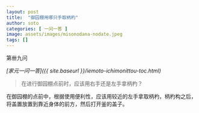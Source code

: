 ```yaml
---
layout: post
title:  "御园棚用哪只手取柄杓"
author: soto
categories: [ 一问一答 ]
image: assets/images/misonodana-nodate.jpeg
tags: []
---
```


第卌九问

*[家元一问一答]({{ site.baseurl }}/iemoto-ichimonittou-toc.html)*

> 在进行御园棚点前时，应该用右手还是左手拿柄杓？

在御园棚的点前中，根据使用便利性，应该用较近的左手拿取柄杓，柄杓构之后，将盖置放置到靠近身体的前方，然后打开釜的盖子。
